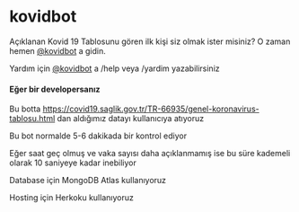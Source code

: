 # kovidbot

Açıklanan Kovid 19 Tablosunu gören ilk kişi siz olmak ister misiniz?
O zaman hemen [@kovidbot](https://t.me/kovidbot) a gidin.

Yardım için [@kovidbot](https://t.me/kovidbot) a /help veya /yardim yazabilirsiniz
    
#### Eğer bir developersanız
Bu botta https://covid19.saglik.gov.tr/TR-66935/genel-koronavirus-tablosu.html dan aldığımız datayı kullanıcıya atıyoruz

Bu bot normalde 5-6 dakikada bir kontrol ediyor

Eğer saat geç olmuş ve vaka sayısı daha açıklanmamış ise bu süre kademeli olarak 10 saniyeye kadar inebiliyor

Database için MongoDB Atlas kullanıyoruz

Hosting için Herkoku kullanıyoruz
